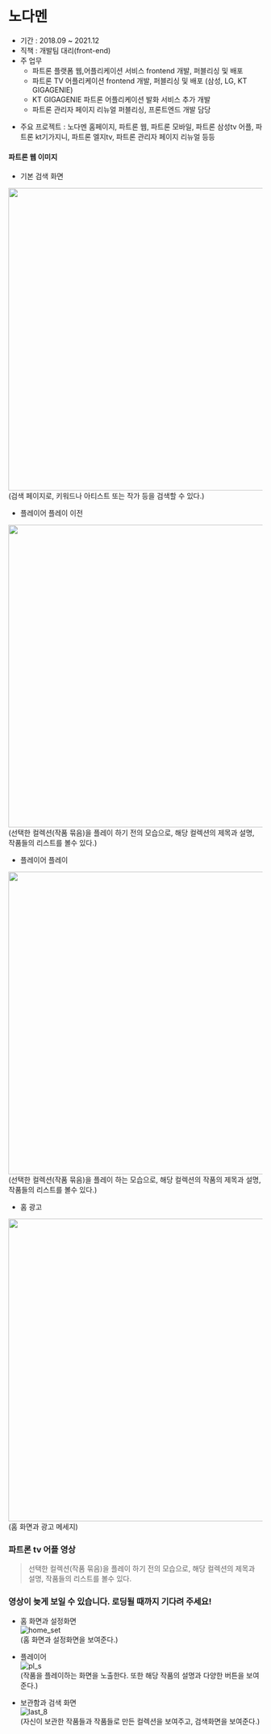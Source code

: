 # 노다멘

+ 기간 : 2018.09 ~ 2021.12
+ 직책 : 개발팀 대리(front-end)
+ 주 업무
  + 파트론 플랫폼 웹,어플리케이션 서비스 frontend 개발, 퍼블리싱 및 배포
  - 파트론 TV 어플리케이션 frontend 개발, 퍼블리싱 및 배포 (삼성, LG, KT GIGAGENIE)
  - KT GIGAGENIE 파트론 어플리케이션 발화 서비스 추가 개발
  - 파트론 관리자 페이지 리뉴얼 퍼블리싱, 프론트엔드 개발 담당
- 주요 프로젝트 : 노다멘 홈페이지, 파트론 웹, 파트론 모바일, 파트론 삼성tv 어플, 파트론 kt기가지니, 파트론 엘지tv, 파트론 관리자 페이지 리뉴얼 등등

#### 파트론 웹 이미지
- 기본 검색 화면

<img src="https://github.com/riccio-ryu/ex_company/blob/master/nodamen/image/%EA%B2%80%EC%83%89_%EA%B8%B0%EB%B3%B8%ED%99%94%EB%A9%B4.png" width="600">
(검색 페이지로, 키워드나 아티스트 또는 작가 등을 검색할 수 있다.)  

- 플레이어 플레이 이전
<img src="https://github.com/riccio-ryu/ex_company/blob/master/nodamen/image/%EC%95%84%ED%8A%B8%EC%9B%8C%ED%81%AC_%ED%94%8C%EB%A0%88%EC%9D%B4%EC%A0%84%ED%99%94%EB%A9%B4.png" width="600">
(선택한 컬렉션(작품 묶음)을 플레이 하기 전의 모습으로, 해당 컬렉션의 제목과 설명, 작품들의 리스트를 볼수 있다.)  

- 플레이어 플레이

<img src="https://github.com/riccio-ryu/ex_company/blob/master/nodamen/image/%EC%95%84%ED%8A%B8%EC%9B%8C%ED%81%AC_%ED%94%8C%EB%A0%88%EC%9D%B4%ED%99%94%EB%A9%B4.png" width="600">
(선택한 컬렉션(작품 묶음)을 플레이 하는 모습으로, 해당 컬렉션의 작품의 제목과 설명, 작품들의 리스트를 볼수 있다.)

- 홈 광고

<img src="https://github.com/riccio-ryu/ex_company/blob/master/nodamen/image/%ED%99%88_%EA%B4%91%EA%B3%A0%ED%99%94%EB%A9%B4.png" width="600">
(홈 화면과 광고 메세지)

### 파트론 tv 어플 영상
> 선택한 컬렉션(작품 묶음)을 플레이 하기 전의 모습으로, 해당 컬렉션의 제목과 설명, 작품들의 리스트를 볼수 있다.

### 영상이 늦게 보일 수 있습니다. 로딩될 때까지 기다려 주세요!

- 홈 화면과 설정화면  
![home_set](https://github.com/riccio-ryu/ex_company/assets/82762183/16146f27-df44-4e1a-84fd-ab654c55ec83)  
(홈 화면과 설정화면을 보여준다.)

- 플레이어  
![pl_s](https://github.com/riccio-ryu/ex_company/assets/82762183/25c69392-4a45-4e31-bc39-14f0f88a587e)  
(작품을 플레이하는 화면을 노출한다. 또한 해당 작품의 설명과 다양한 버튼을 보여준다.)

- 보관함과 검색 화면  
![last_8](https://github.com/riccio-ryu/ex_company/assets/82762183/298beef0-7728-44e6-a063-1ae77516862b)  
(자신이 보관한 작품들과 작품들로 만든 컬렉션을 보여주고, 검색화면을 보여준다.)
